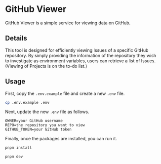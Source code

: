 # GitHub Viewer

GitHub Viewer is a simple service for viewing data on GitHub.

## Details

This tool is designed for efficiently viewing Issues of a specific GitHub repository. By simply providing the information of the repository they wish to investigate as environment variables, users can retrieve a list of Issues. (Viewing of Projects is on the to-do list.)

## Usage

First, copy the `.env.example` file and create a new `.env` file.

```bash
cp .env.example .env
```

Next, update the new `.env` file as follows.

```
OWNER=your GitHub username
REPO=the repository you want to view
GITHUB_TOKEN=your GitHub token
```

Finally, once the packages are installed, you can run it.

```bash
pnpm install

pnpm dev
```

